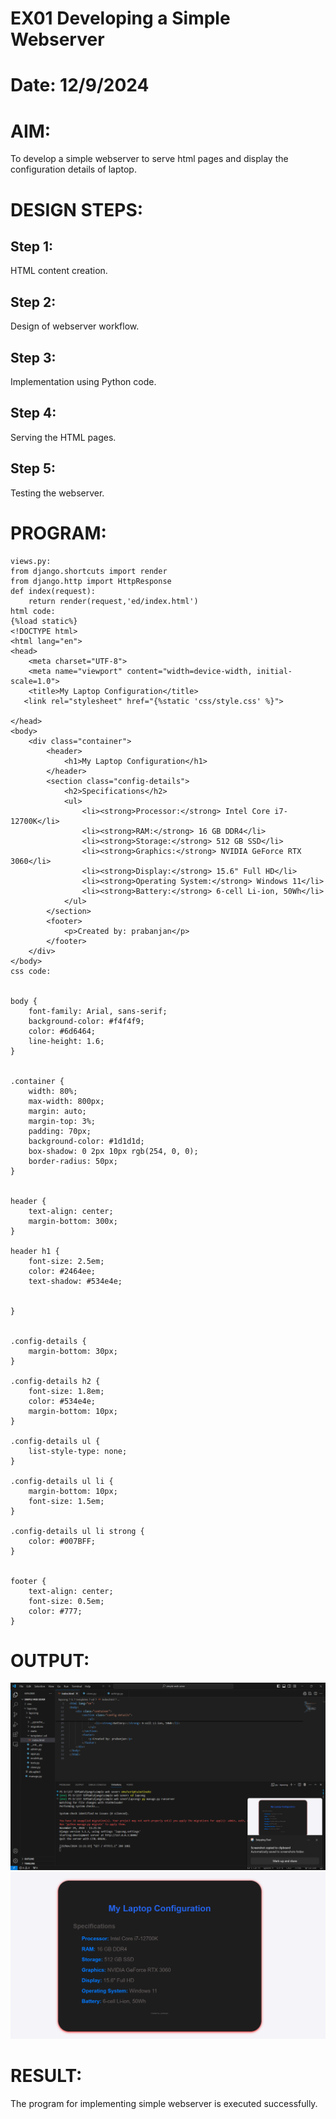 # EX01 Developing a Simple Webserver

# Date: 12/9/2024
# AIM:
To develop a simple webserver to serve html pages and display the configuration details of laptop.

# DESIGN STEPS:
## Step 1:
HTML content creation.

## Step 2:
Design of webserver workflow.

## Step 3:
Implementation using Python code.

## Step 4:
Serving the HTML pages.

## Step 5:
Testing the webserver.

# PROGRAM:
```
views.py:
from django.shortcuts import render
from django.http import HttpResponse
def index(request):
    return render(request,'ed/index.html')
html code:
{%load static%}
<!DOCTYPE html>
<html lang="en">
<head>
    <meta charset="UTF-8">
    <meta name="viewport" content="width=device-width, initial-scale=1.0">
    <title>My Laptop Configuration</title>
   <link rel="stylesheet" href="{%static 'css/style.css' %}">
    
</head>
<body>
    <div class="container">
        <header>
            <h1>My Laptop Configuration</h1>
        </header>
        <section class="config-details">
            <h2>Specifications</h2>
            <ul>
                <li><strong>Processor:</strong> Intel Core i7-12700K</li>
                <li><strong>RAM:</strong> 16 GB DDR4</li>
                <li><strong>Storage:</strong> 512 GB SSD</li>
                <li><strong>Graphics:</strong> NVIDIA GeForce RTX 3060</li>
                <li><strong>Display:</strong> 15.6" Full HD</li>
                <li><strong>Operating System:</strong> Windows 11</li>
                <li><strong>Battery:</strong> 6-cell Li-ion, 50Wh</li>
            </ul>
        </section>
        <footer>
            <p>Created by: prabanjan</p>
        </footer>
    </div>
</body>
css code:


body {
    font-family: Arial, sans-serif;
    background-color: #f4f4f9;
    color: #6d6464;
    line-height: 1.6;
}


.container {
    width: 80%;
    max-width: 800px;
    margin: auto;
    margin-top: 3%;
    padding: 70px;
    background-color: #1d1d1d;
    box-shadow: 0 2px 10px rgb(254, 0, 0);
    border-radius: 50px;
}


header {
    text-align: center;
    margin-bottom: 300x;
}

header h1 {
    font-size: 2.5em;
    color: #2464ee;
    text-shadow: #534e4e;
    
    
}


.config-details {
    margin-bottom: 30px;
}

.config-details h2 {
    font-size: 1.8em;
    color: #534e4e;
    margin-bottom: 10px;
}

.config-details ul {
    list-style-type: none;
}

.config-details ul li {
    margin-bottom: 10px;
    font-size: 1.5em;
}

.config-details ul li strong {
    color: #007BFF;
}


footer {
    text-align: center;
    font-size: 0.5em;
    color: #777;
}
```

# OUTPUT:
![alt text](<Screenshot 2024-11-29 112147.png>)
![alt text](<Screenshot 2024-11-29 112137.png>)
# RESULT:
The program for implementing simple webserver is executed successfully.
